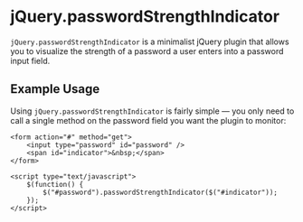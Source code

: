 # jQuery.passwordStrengthIndicator

`jQuery.passwordStrengthIndicator` is a minimalist jQuery plugin that allows you to visualize the strength of a password a user enters into a password input field.

## Example Usage

Using `jQuery.passwordStrengthIndicator` is fairly simple — you only need to call a single method on the password field you want the plugin to monitor:

    <form action="#" method="get">
        <input type="password" id="password" />
        <span id="indicator">&nbsp;</span>
    </form>

    <script type="text/javascript">
        $(function() {
            $("#password").passwordStrengthIndicator($("#indicator"));
        });
    </script>
